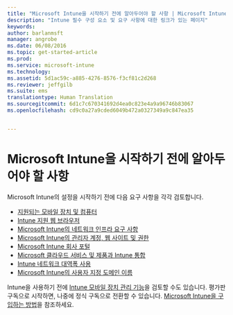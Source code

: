 ```yaml
---
title: "Microsoft Intune을 시작하기 전에 알아두어야 할 사항 | Microsoft Intune"
description: "Intune 필수 구성 요소 및 요구 사항에 대한 링크가 있는 페이지"
keywords: 
author: barlanmsft
manager: angrobe
ms.date: 06/08/2016
ms.topic: get-started-article
ms.prod: 
ms.service: microsoft-intune
ms.technology: 
ms.assetid: 5d1ac59c-a885-4276-8576-f3cf81c2d268
ms.reviewer: jeffgilb
ms.suite: ems
translationtype: Human Translation
ms.sourcegitcommit: 6d1c7c670341692d4ea0c823e4a9a96746b83067
ms.openlocfilehash: cd9c0a27a9cded6049b472a0327349a9c847ea35


---
```


# Microsoft Intune을 시작하기 전에 알아두어야 할 사항

Microsoft Intune의 설정을 시작하기 전에 다음 요구 사항을 각각 검토합니다.

- [지원되는 모바일 장치 및 컴퓨터](supported-mobile-devices-and-computers.md)
- [Intune 지원 웹 브라우저](supported-web-browsers.md)
- [Microsoft Intune의 네트워크 인프라 요구 사항](network-infrastructure-requirements-for-microsoft-intune.md)
- [Microsoft Intune의 관리자 계정, 웹 사이트 및 권한](administrative-accounts-websites-perms.md)
- [Microsoft Intune 회사 포털](microsoft-intune-company-portal.md)
- [Microsoft 클라우드 서비스 및 제품과 Intune 통합](integration-with-cloud-services.md)
- [Intune 네트워크 대역폭 사용](network-bandwidth-use.md)
- [Microsoft Intune의 사용자 지정 도메인 이름](domain-names-for-microsoft-intune.md)


Intune을 사용하기 전에 [Intune 모바일 장치 관리 기능](/intune/get-started/mobile-device-management-capabilities-in-microsoft-intune)을 검토할 수도 있습니다. 평가판 구독으로 시작하면, 나중에 정식 구독으로 전환할 수 있습니다. [Microsoft Intune을 구입하는 방법](http://www.microsoft.com/en-us/server-cloud/products/microsoft-intune/Purchasing.aspx)을 참조하세요.



<!--HONumber=Aug16_HO4-->


